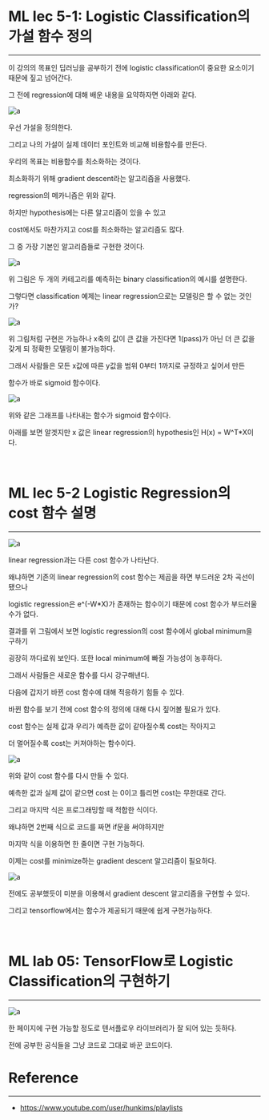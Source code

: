 # ML lec 5-1: Logistic Classification의 가설 함수 정의
----------------------------------------------------

이 강의의 목표인 딥러닝을 공부하기 전에 logistic classification이 중요한
요소이기 때문에 짚고 넘어간다.

그 전에 regression에 대해 배운 내용을 요약하자면 아래와 같다.

![a](http://1.bp.blogspot.com/-MmjjrnaOb68/V69Ay_do5II/AAAAAAAAH6Y/-AARU-WEBgUu2I8R3s5NcynATdQSSTIyQCK4B/s1600/ScreenShot_20160812235353.png)

우선 가설을 정의한다.

그리고 나의 가설이 실제 데이터 포인트와 비교해 비용함수를 만든다.

우리의 목표는 비용함수를 최소화하는 것이다.

최소화하기 위해 gradient descent라는 알고리즘을 사용했다.

regression의 메카니즘은 위와 같다.

하지만 hypothesis에는 다른 알고리즘이 있을 수 있고

cost에서도 마찬가지고 cost를 최소화하는 알고리즘도 많다.

그 중 가장 기본인 알고리즘들로 구현한 것이다.

![a](http://3.bp.blogspot.com/-CXWgO3OGSpg/V69Ebq7rmuI/AAAAAAAAH6k/dZ-WzGbwlVIOwsiWGzwtlPCC4B22lGdAACK4B/s1600/ScreenShot_20160812235353.png)

위 그림은 두 개의 카테고리를 예측하는 binary classification의 예시를 설명한다.

그렇다면 classification 예제는 linear regression으로는 모델링은 할 수 없는
것인가?

![a](http://2.bp.blogspot.com/-OwvOY1ueVaU/V69FSIwYPtI/AAAAAAAAH6w/wHpGJGBmrhUwa7DIejH7M9kHy563OU12gCK4B/s1600/ScreenShot_20160812235353.png)

위 그림처럼 구현은 가능하나 x축의 값이 큰 값을 가진다면 1(pass)가 아닌 더 큰
값을 갖게 되 정확한 모델링이 불가능하다.

그래서 사람들은 모든 x값에 따른 y값을 범위 0부터 1까지로 규정하고 싶어서 만든 

함수가 바로 sigmoid 함수이다.

![a](http://4.bp.blogspot.com/-ehBhgQCxC-o/V69GFOOmahI/AAAAAAAAH64/aDcjaB4QNPwXpy_6-ZW35b39s433cPSyQCK4B/s1600/ScreenShot_20160812235353.png)

위와 같은 그래프를 나타내는 함수가 sigmoid 함수이다. 

아래를 보면 알겟지만 x 값은 linear regression의 hypothesis인 H(x) = W\^T\*X이다.

 

# ML lec 5-2 Logistic Regression의 cost 함수 설명
-----------------------------------------------

![a](http://3.bp.blogspot.com/-iaSa2VIpkoU/V69HkRrYaYI/AAAAAAAAH7Q/e-O6IXrU0LkSOWFddcj6npinRj_YBmVwACK4B/s1600/ScreenShot_20160812235353.png)

linear regression과는 다른 cost 함수가 나타난다.

왜냐하면 기존의 linear regression의 cost 함수는 제곱을 하면 부드러운 2차 곡선이
됐으나

logistic regression은 e\^(-W\*X)가 존재하는 함수이기 때문에 cost 함수가 부드러울
수가 없다.

결과를 위 그림에서 보면 logistic regression의 cost 함수에서 global minimum을
구하기

굉장히 까다로워 보인다. 또한 local minimum에 빠질 가능성이 농후하다.

그래서 사람들은 새로운 함수를 다시 강구해낸다.

다음에 갑자기 바뀐 cost 함수에 대해 적응하기 힘들 수 있다.

바뀐 함수를 보기 전에 cost 함수의 정의에 대해 다시 짚어볼 필요가 있다.

cost 함수는 실제 값과 우리가 예측한 값이 같아질수록 cost는 작아지고

더 멀어질수록 cost는 커져야하는 함수이다.

![a](http://3.bp.blogspot.com/-XJF2cHu5Dmk/V69KFnorStI/AAAAAAAAH7k/BVYpjoBZAvo5VxDMY7DBLlJ1oBlAIeoSQCK4B/s1600/ScreenShot_20160812235353.png)

위와 같이 cost 함수를 다시 만들 수 있다.

예측한 값과 실제 값이 같으면 cost 는 0이고 틀리면 cost는 무한대로 간다.

그리고 마지막 식은 프로그래밍할 때 적합한 식이다.

왜냐하면 2번째 식으로 코드를 짜면 if문을 써야하지만

마지막 식을 이용하면 한 줄이면 구현 가능하다.

이제는 cost를 minimize하는 gradient descent 알고리즘이 필요하다.

![a](http://4.bp.blogspot.com/-KS7ocAP3l8c/V69Kv10n90I/AAAAAAAAH7w/kZyVBj-X0sUlUtEQqiYNbI8LU5f1D2ScQCK4B/s1600/ScreenShot_20160812235353.png)

전에도 공부했듯이 미분을 이용해서 gradient descent 알고리즘을 구현할 수 있다.

그리고 tensorflow에서는 함수가 제공되기 때문에 쉽게 구현가능하다.

 

# ML lab 05: TensorFlow로 Logistic Classification의 구현하기
----------------------------------------------------------

![a](http://4.bp.blogspot.com/-scTFEKe58mM/V69LNAgWJRI/AAAAAAAAH74/EH3gEcUZa2U8qj39jAJ0Km8JiFuRF7AZQCK4B/s1600/ScreenShot_20160812235353.png)

한 페이지에 구현 가능할 정도로 텐서플로우 라이브러리가 잘 되어 있는 듯하다.

전에 공부한 공식들을 그냥 코드로 그대로 바꾼 코드이다.

# Reference
----------------------------------------------------------
* https://www.youtube.com/user/hunkims/playlists
